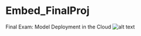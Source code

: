 # Embed_FinalProj
Final Exam: Model Deployment in the Cloud
![alt text]([http://url/to/img.png](https://cdn-japantimes.com/wp-content/uploads/2018/12/n-cats-a-20181226.jpg))

